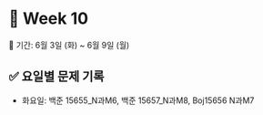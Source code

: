 ﻿# 📘 Week 10

<!-- 기간 시작 -->
📆 기간: 6월 3일 (화) ~ 6월 9일 (월)
<!-- 기간 끝 -->

<!-- 요일별 기록 시작 -->
## ✅ 요일별 문제 기록
- 화요일: 백준 15655_N과M6, 백준 15657_N과M8, Boj15656 N과M7
<!-- 요일별 기록 끝 -->